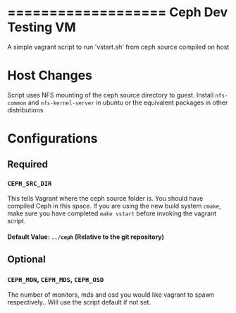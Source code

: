 ===================
Ceph Dev Testing VM
===================

A simple vagrant script to run 'vstart.sh' from ceph source compiled on host

Host Changes
============
Script uses NFS mounting of the ceph source directory to guest.
Install ``nfs-common`` and ``nfs-kernel-server`` in ubuntu or the
equivalent packages in other distributions

Configurations
==============

Required
--------
### ``CEPH_SRC_DIR``

This tells Vagrant where the ceph source folder is. You should have compiled
Ceph in this space. If you are using the new build system ``cmake``, make sure
you have completed ``make vstart`` before invoking the vagrant script.
#### Default Value: ``../ceph`` (Relative to the git repository)

Optional
--------
### ``CEPH_MON``, ``CEPH_MDS``, ``CEPH_OSD``

The number of monitors, mds and osd you would like vagrant to spawn
respectively.. Will use the script default if not set.
